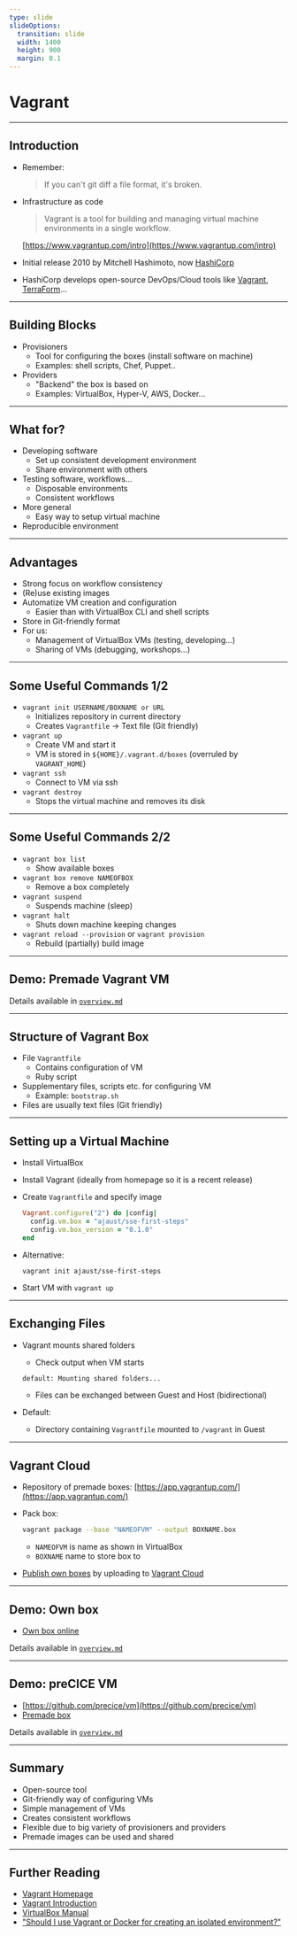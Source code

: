 ```yaml
---
type: slide
slideOptions:
  transition: slide
  width: 1400
  height: 900
  margin: 0.1
---
```


<style>
  .reveal strong {
  font-weight: bold;
    color: orange;
  }
  .reveal p {
    text-align: left;
  }
  .reveal section h1 {
    color: orange;
  }
  .reveal section h2 {
    color: orange;
  }
</style>

# Vagrant

---

## Introduction

- Remember:

  > If you can't git diff a file format, it's broken.

- Infrastructure as code

  > Vagrant is a tool for building and managing virtual machine environments in a single workflow.

  [https://www.vagrantup.com/intro](https://www.vagrantup.com/intro)
- Initial release 2010 by Mitchell Hashimoto, now [HashiCorp](https://www.hashicorp.com/)
- HashiCorp develops open-source DevOps/Cloud tools like [Vagrant](https://www.vagrantup.com/), [TerraForm](https://www.terraform.io/)...

---

## Building Blocks

- Provisioners
  - Tool for configuring the boxes (install software on machine)
  - Examples: shell scripts, Chef, Puppet..
- Providers
  - "Backend" the box is based on
  - Examples: VirtualBox, Hyper-V, AWS, Docker...

---

## What for?

- Developing software
  - Set up consistent development environment
  - Share environment with others
- Testing software, workflows...
  - Disposable environments
  - Consistent workflows
- More general
  - Easy way to setup virtual machine
- Reproducible environment

---

## Advantages

- Strong focus on workflow consistency
- (Re)use existing images
- Automatize VM creation and configuration
  - Easier than with VirtualBox CLI and shell scripts
- Store in Git-friendly format
- For us:
  - Management of VirtualBox VMs (testing, developing...)
  - Sharing of VMs (debugging, workshops...)

---

## Some Useful Commands 1/2

- `vagrant init USERNAME/BOXNAME or URL`
  - Initializes repository in current directory
  - Creates `Vagrantfile` -> Text file (Git friendly)
- `vagrant up`
  - Create VM and start it
  - VM is stored in `${HOME}/.vagrant.d/boxes` (overruled by `VAGRANT_HOME`)
- `vagrant ssh`
  - Connect to VM via ssh
- `vagrant destroy`
  - Stops the virtual machine and removes its disk

---

## Some Useful Commands 2/2

- `vagrant box list`
  - Show available boxes
- `vagrant box remove NAMEOFBOX`
  - Remove a box completely
- `vagrant suspend`
  - Suspends machine (sleep)
- `vagrant halt`
  - Shuts down machine keeping changes
- `vagrant reload --provision` or `vagrant provision`
  - Rebuild (partially) build image

---

## Demo: Premade Vagrant VM

Details available in [`overview.md`](https://github.com/Simulation-Software-Engineering/Lecture-Material/blob/main/virtualization-and-containers/overview.md)

---

## Structure of Vagrant Box

- File `Vagrantfile`
  - Contains configuration of VM
  - Ruby script
- Supplementary files, scripts etc. for configuring VM
  - Example: `bootstrap.sh`
- Files are usually text files (Git friendly)

---

## Setting up a Virtual Machine

- Install VirtualBox
- Install Vagrant (ideally from homepage so it is a recent release)
- Create `Vagrantfile` and specify image

  ```ruby
  Vagrant.configure("2") do |config|
    config.vm.box = "ajaust/sse-first-steps"
    config.vm.box_version = "0.1.0"
  end
  ```

- Alternative:

  ```
  vagrant init ajaust/sse-first-steps
  ```

- Start VM with `vagrant up`

---

## Exchanging Files

- Vagrant mounts shared folders
  - Check output when VM starts

  ```bash
  default: Mounting shared folders...
  ```

  - Files can be exchanged between Guest and Host (bidirectional)
- Default:
  - Directory containing `Vagrantfile` mounted to `/vagrant` in Guest

---

## Vagrant Cloud

- Repository of premade boxes: [https://app.vagrantup.com/](https://app.vagrantup.com/)
- Pack box:

  ```bash
  vagrant package --base "NAMEOFVM" --output BOXNAME.box
  ```

  - `NAMEOFVM` is name as shown in VirtualBox
  - `BOXNAME` name to store box to
- [Publish own boxes](https://www.vagrantup.com/docs/providers/virtualbox/boxes) by uploading to [Vagrant Cloud](https://app.vagrantup.com/)

---

## Demo: Own box

- [Own box online](https://app.vagrantup.com/ajaust/boxes/sse-first-steps/versions/0.1.0)

Details available in [`overview.md`](https://github.com/Simulation-Software-Engineering/Lecture-Material/blob/main/virtualization-and-containers/overview.md)

---

## Demo: preCICE VM

- [https://github.com/precice/vm](https://github.com/precice/vm)
- [Premade box](https://app.vagrantup.com/precice/boxes/precice-vm)

Details available in [`overview.md`](https://github.com/Simulation-Software-Engineering/Lecture-Material/blob/main/virtualization-and-containers/overview.md)

---

## Summary

- Open-source tool
- Git-friendly way of configuring VMs
- Simple management of VMs
- Creates consistent workflows
- Flexible due to big variety of provisioners and providers
- Premade images can be used and shared

---

## Further Reading

- [Vagrant Homepage](https://www.vagrantup.com/)
- [Vagrant Introduction](https://www.vagrantup.com/intro)
- [VirtualBox Manual](https://www.virtualbox.org/manual/UserManual.html)
- ["Should I use Vagrant or Docker for creating an isolated environment?"](https://stackoverflow.com/questions/16647069/should-i-use-vagrant-or-docker-for-creating-an-isolated-environment)
